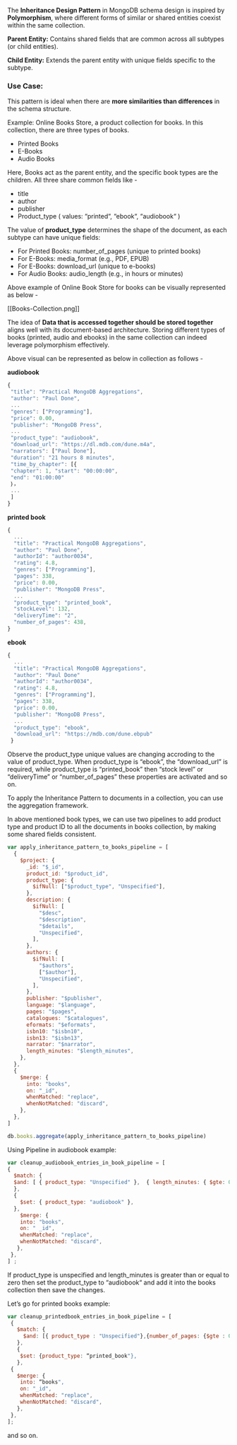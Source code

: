 
The **Inheritance Design Pattern** in MongoDB schema design is inspired by **Polymorphism**, where different forms of similar or shared entities coexist within the same collection.

**Parent Entity:** Contains shared fields that are common across all subtypes (or child entities).

**Child Entity:** Extends the parent entity with unique fields specific to the subtype.

### **Use Case:**

This pattern is ideal when there are **more similarities than differences** in the schema structure.

Example: Online Books Store, a product collection for books. In this collection, there are three types of books.

- Printed Books
- E-Books
- Audio Books

Here, Books act as the parent entity, and the specific book types are the children. All three share common fields like -

- title
- author
- publisher
- Product_type ( values: “printed“, “ebook“, “audiobook“ )

The value of **product_type** determines the shape of the document, as each subtype can have unique fields:

- For Printed Books: number_of_pages (unique to printed books)
- For E-Books: media_format (e.g., PDF, EPUB)
- For E-Books: download_url (unique to e-books)
- For Audio Books: audio_length (e.g., in hours or minutes)

Above example of Online Book Store for books can be visually represented as below -

[[Books-Collection.png]]

The idea of **Data that is accessed together should be stored together** aligns well with its document-based architecture. Storing different types of books (printed, audio and ebooks) in the same collection can indeed leverage polymorphism effectively.

Above visual can be represented as below in collection as follows -

**audiobook**

```javascript
{
 "title": "Practical MongoDB Aggregations",
 "author": "Paul Done",
 ... 
 "genres": ["Programming"],
 "price": 0.00,
 "publisher": "MongoDB Press",
 ...
 "product_type": "audiobook",
 "download_url": "https://dl.mdb.com/dune.m4a",
 "narrators": ["Paul Done"],
 "duration": "21 hours 8 minutes",
 "time_by_chapter": [{
 "chapter": 1, "start": "00:00:00",
 "end": "01:00:00" 
 ｝，
 ...
 ]
}
```

**printed book**

```javascript
{
  ...
  "title": "Practical MongoDB Aggregations",
  "author": "Paul Done",
  "authorId": "author0034",
  "rating": 4.8,
  "genres": ["Programming"],
  "pages": 338,
  "price": 0.00,
  "publisher": "MongoDB Press",
  ...
  "product_type": "printed_book",
  "stockLevel": 132,
  "deliveryTime": "2",
  "number_of_pages": 438,
}
```

**ebook**

```javascript
{
  ...
  "title": "Practical MongoDB Aggregations",
  "author": "Paul Done"
  "authorId": "author0034",
  "rating": 4.8,
  "genres": ["Programming"],
  "pages": 338,
  "price": 0.00,
  "publisher": "MongoDB Press",
  ...
  "product_type": "ebook",
  "download_url": "https://mdb.com/dune.ebpub"
 }
```

Observe the product_type unique values are changing accroding to the value of product_type. When product_type is “ebook”, the “download_url” is required, while product_type is “printed_book” then “stock level” or “deliveryTime” or “number_of_pages” these properties are activated and so on.

To apply the Inheritance Pattern to documents in a collection, you can use the aggregation framework.

In above mentioned book types, we can use two pipelines to add product type and product ID to all the documents in books collection, by making some shared fields consistent.

```javascript
var apply_inheritance_pattern_to_books_pipeline = [
  {
    $project: {
      _id: "$_id",
      product_id: "$product_id",
      product_type: {
        $ifNull: ["$product_type", "Unspecified"],
      },
      description: {
        $ifNull: [
          "$desc",
          "$description",
          "$details",
          "Unspecified",
        ],
      },
      authors: {
        $ifNull: [
          "$authors",
          ["$author"],
          "Unspecified",
        ],
      },
      publisher: "$publisher",
      language: "$language",
      pages: "$pages",
      catalogues: "$catalogues",
      eformats: "$eformats",
      isbn10: "$isbn10",
      isbn13: "$isbn13",
      narrator: "$narrator",
      length_minutes: "$length_minutes",
    },
  },
  {
    $merge: {
      into: "books",
      on: "_id",
      whenMatched: "replace",
      whenNotMatched: "discard",
    },
  },
]

db.books.aggregate(apply_inheritance_pattern_to_books_pipeline) 
```

Using Pipeline in audiobook example:

```javascript
var cleanup_audiobook_entries_in_book_pipeline = [
{
  $match: {
  $and: [ { product_type: "Unspecified" },  { length_minutes: { $gte: 0 }  }],
  },
  {
    $set: { product_type: "audiobook" },
  },
    $merge: {
    into: "books", 
    on: " _id",
    whenMatched: "replace", 
    whenNotMatched: "discard",
   },
 },
] ;
```

If product_type is unspecified and length_minutes is greater than or equal to zero then set the product_type to “audiobook“ and add it into the books collection then save the changes.

Let’s go for printed books example:

```javascript
var cleanup_printedbook_entries_in_book_pipeline = [
 {
   $match: {
     $and: [{ product_type : "Unspecified"},{number_of_pages: {$gte : 0}, {stock_level: {$gte: 0}} }],
   },
   {
    $set: {product_type: “printed_book"}, 
   },
 { 
   $merge: {
    into: “books",
    on: "_id",
    whenMatched: "replace",
    whenNotMatched: "discard",
   },
 },
];      
```

and so on.

    